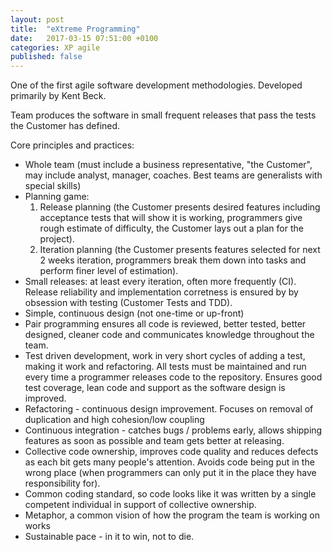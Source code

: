 ```yaml
---
layout: post
title:  "eXtreme Programming"
date:   2017-03-15 07:51:00 +0100
categories: XP agile
published: false
---
```


One of the first agile software development methodologies. Developed primarily by Kent Beck.

Team produces the software in small frequent releases that pass the tests the Customer has defined.

Core principles and practices:
  - Whole team (must include a business representative, "the Customer", may include analyst, manager, coaches. Best teams are generalists with special skills)
  - Planning game:
    1. Release planning (the Customer presents desired features including acceptance tests that will show it is working, programmers give rough estimate of difficulty, the Customer lays out a plan for the project).
    2. Iteration planning (the Customer presents features selected for next 2 weeks iteration, programmers break them down into tasks and perform finer level of estimation).
  - Small releases: at least every iteration, often more frequently (CI). Release reliability and implementation corretness is ensured by by obsession with testing (Customer Tests and TDD).
  - Simple, continuous design (not one-time or up-front)
  - Pair programming ensures all code is reviewed, better tested, better designed, cleaner code and communicates knowledge throughout the team.
  - Test driven development, work in very short cycles of adding a test, making it work and refactoring. All tests must be maintained and run every time a programmer releases code to the repository. Ensures good test coverage, lean code and support as the software design is improved.
  - Refactoring - continuous design improvement. Focuses on removal of duplication and high cohesion/low coupling
  - Continuous integration - catches bugs / problems early, allows shipping features as soon as possible and team gets better at releasing.
  - Collective code ownership, improves code quality and reduces defects as each bit gets many people's attention. Avoids code being put in the wrong place (when programmers can only put it in the place they have responsibility for).
  - Common coding standard, so code looks like it was written by a single competent individual in support of collective ownership.
  - Metaphor, a common vision of how the program the team is working on works
  - Sustainable pace - in it to win, not to die.
